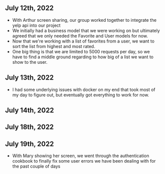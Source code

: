 ## July 12th, 2022
* With Arthur screen sharing, our group worked together to integrate the yelp api into our project
* We initially had a business model that we were working on but ultimately agreed that we only needed the Favorite and User models for now. 
* Now that we're working with a list of favorites from a user, we want to sort the list from highest and most rated.
* One big thing is that we are limited to 5000 requests per day, so we have to find a middle ground regarding to how big of a list we want to show to the user.

## July 13th, 2022
* I had some underlying issues with docker on my end that took most of my day to figure out, but eventually got everything to work for now. 

## July 14th, 2022


## July 18th, 2022


## July 19th, 2022
* With Mary showing her screen, we went through the authentication cookbook to finally fix some user errors we have been dealing with for the past couple of days